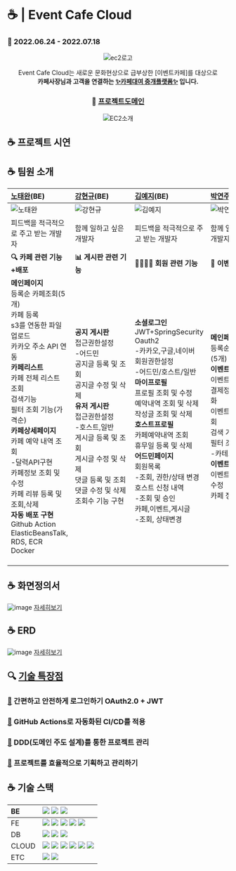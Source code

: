 # ☕ | Event Cafe Cloud 
### 📆 2022.06.24 - 2022.07.18

<div align="center">

![ec2로고](https://user-images.githubusercontent.com/93200574/179350974-ceb0af83-f6e7-4227-bf2a-e79d951539fe.png)

Event Cafe Cloud는 새로운 문화현상으로 급부상한 [이벤트카페]를 대상으로  
**카페사장님과 고객을 연결하는 <U>✨카페대여 중개플랫폼✨</U> 입니다.**
### 🔗 [프로젝트도메인](http://eventcafecloudsparta-env.eba-xh8detzp.ap-northeast-2.elasticbeanstalk.com/)

![EC2소개](https://user-images.githubusercontent.com/93200574/179353228-2d739644-d50c-4ab4-9269-13834e449e5e.jpg)
</div>

## ☕ 프로젝트 시연


## ☕ 팀원 소개
| [노태완](https://github.com/teawan-Noh)(BE)   | [강현규](https://github.com/aichyu312)(BE)  | [김예지](https://github.com/nnakki)(BE)   | [박연주](https://github.com/yeonjue-2)(BE)  |
| :-------------------------------------------- | :---------------------------------------- | :---------------------------------------------- | :------------------------------------------- |
|![노태완](https://user-images.githubusercontent.com/93200574/179357012-3c547292-b39c-48a2-9d41-1f4fd95b5873.png)|![강현규](https://user-images.githubusercontent.com/93200574/179357021-3cf4fbce-114e-4a53-8004-f803ae778362.png)|![김예지](https://user-images.githubusercontent.com/93200574/179356934-847ba189-a24f-47cd-beb0-4412a29cafcf.png)|![박연주](https://user-images.githubusercontent.com/93200574/179352676-ba9d8635-63e1-41f9-98f5-24207dbd5ed4.png)|
|    피드백을 적극적으로 주고 받는 개발자    |         함께 일하고 싶은 개발자          |   피드백을 적극적으로 주고 받는 개발자   |   함께 일하고 싶은 개발자     |
| **🔍 카페 관련 기능+배포** |**📊 게시판 관련 기능** |**👨‍👩‍👧‍👦 회원 관련 기능** |**📝 이벤트 관련 기능**|
| **메인페이지**<br />등록순 카페조회(5개) <br />카페 등록<br />s3를 연동한 파일업로드<br />카카오 주소 API 연동 <br /> **카페리스트**<br />카페 전체 리스트 조회 <br />검색기능 <br />필터 조회 기능(가격순) <br />**카페상세페이지** <br />카페 예약 내역 조회<br />-달력API구현 <br />카페정보 조회 및 수정 <br />카페 리뷰 등록 및 조회,삭제 <br /> **자동 배포 구현** <br />Github Action <br />ElasticBeansTalk, RDS, ECR <br />Docker &nbsp;&nbsp;&nbsp;&nbsp;&nbsp;&nbsp;&nbsp;&nbsp;&nbsp;&nbsp;&nbsp;&nbsp;&nbsp;&nbsp;&nbsp;&nbsp;&nbsp;&nbsp;&nbsp;&nbsp;&nbsp;&nbsp;&nbsp;&nbsp;&nbsp;&nbsp;&nbsp;&nbsp;|  **공지 게시판** <br />접근권한설정<br />-어드민 <br />공지글 등록 및 조회  <br />공지글 수정 및 삭제 <br />**유저 게시판**<br />접근권한설정<br />-호스트,일반 <br />게시글 등록 및 조회 <br />게시글 수정 및 삭제 <br />댓글 등록 및 조회 <br />댓글 수정 및 삭제 <br />조회수 기능 구현 &nbsp;&nbsp;&nbsp;&nbsp;&nbsp;&nbsp;&nbsp;&nbsp;&nbsp;&nbsp;&nbsp;&nbsp;&nbsp;&nbsp;&nbsp;&nbsp;&nbsp;&nbsp;&nbsp;&nbsp;&nbsp;&nbsp;&nbsp;&nbsp;&nbsp;&nbsp;&nbsp;&nbsp; | **소셜로그인**<br />JWT+SpringSecurity <br />Oauth2<br />-카카오,구글,네이버<br />회원권한설정<br />-어드민/호스트/일반 <br />**마이프로필**<br />프로필 조회 및 수정<br />예약내역 조회 및 삭제  <br />작성글 조회 및 삭제 <br />**호스트프로필**<br />카페예약내역 조회 <br />휴무일 등록 및 삭제<br />**어드민페이지**<br />회원목록<br />-조회, 권한/상태 변경 <br />호스트 신청 내역<br />-조회 및 승인<br />카페,이벤트,게시글 <br />-조회, 상태변경 | **메인페이지**<br />등록순 이벤트 조회(5개) <br /> **이벤트리스트** <br />이벤트 등록 <br />결제정보 계산 자동화<br />이벤트 전체목록 조회 <br />검색 기능 <br />필터 조회 기능<br />-카테고리별 <br />**이벤트 상세 페이지** <br />이벤트정보 조회 및 수정 <br />카페 정보 조회 &nbsp;&nbsp;&nbsp;&nbsp;&nbsp;&nbsp;&nbsp;&nbsp;&nbsp;&nbsp;&nbsp;&nbsp;&nbsp;&nbsp;&nbsp;&nbsp;&nbsp;&nbsp;&nbsp;&nbsp;&nbsp;&nbsp;&nbsp;&nbsp;&nbsp;&nbsp;&nbsp;&nbsp;&nbsp;&nbsp;  |

## ☕ 화면정의서
![image](https://user-images.githubusercontent.com/93200574/179356485-d94978a4-7e52-41fe-9878-6f1f28a2f05e.png)
[자세히보기](https://www.figma.com/file/T4AmUoxiHMfsUwEQywFTWv/EventCloudCafe?node-id=0%3A1)

## ☕ ERD
![image](https://user-images.githubusercontent.com/93200574/179356385-c2c7af84-4232-434c-a316-d19acff65a1d.png)
[자세히보기](https://www.erdcloud.com/d/Lz8Xb2MtTkP9b3xxD)


## 🔍 [기술 특장점](https://www.notion.so/db3fac16c9d34cc4813faf4b462bca15?v=81092053b3024bc6a21eb43b6102bad0)

### [🔗]() 간편하고 안전하게 로그인하기  OAuth2.0 + JWT

### [🔗]() GitHub Actions로 자동화된 CI/CD를  적용

### [🔗]() DDD(도메인 주도 설계)를 통한 프로젝트 관리

### [🔗]() 프로젝트를 효율적으로 기획하고 관리하기


## ☕ 기술 스택
  | BE | <img src="https://img.shields.io/badge/java-007396?style=for-the-badge&logo=java&logoColor=white"> <img src="https://img.shields.io/badge/springboot-6DB33F?style=for-the-badge&logo=springboot&logoColor=white"> <img src="https://img.shields.io/badge/gradle-02303A?style=for-the-badge&logo=gradle&logoColor=white"> |
  | :--- | :---- |
  | FE | <img src="https://img.shields.io/badge/javascript-F7DF1E?style=for-the-badge&logo=javascript&logoColor=black"> <img src="https://img.shields.io/badge/jquery-0769AD?style=for-the-badge&logo=jquery&logoColor=white"> <img src="https://img.shields.io/badge/html5-E34F26?style=for-the-badge&logo=html5&logoColor=white"> <img src="https://img.shields.io/badge/css-1572B6?style=for-the-badge&logo=css3&logoColor=white"> <img src="https://img.shields.io/badge/bootstrap-7952B3?style=for-the-badge&logo=bootstrap&logoColor=white"> |
  | DB | <img src="https://img.shields.io/badge/mysql-4479A1?style=for-the-badge&logo=mysql&logoColor=white"> <img src="https://img.shields.io/badge/SpringDataJPA-7A1FA2?style=for-the-badge&logo=java&logoColor=white"> <img src="https://img.shields.io/badge/QueryDSL-FF4747?style=for-the-badge&logo=java&logoColor=white"> |
  | CLOUD | <img src="https://img.shields.io/badge/Amazon AWS-232F32?style=for-the-badge&logo=Amazon%20AWS&logoColor=white"/> <img src="https://img.shields.io/badge/Amazon S3-569A31?style=for-the-badge&logo=Amazon%20S3&logoColor=white"/> <img src="https://img.shields.io/badge/Docker-2496ED?style=for-the-badge&logo=Docker&logoColor=white"/> <img src="https://img.shields.io/badge/Amazon EC2-FF9900?style=for-the-badge&logo=Amazon%20EC2&logoColor=white"/> <img src="https://img.shields.io/badge/Amazon RDS-527FFF?style=for-the-badge&logo=Amazon%20RDS&logoColor=white"/> <img src="https://img.shields.io/badge/Amazon ECS-FF9900?style=for-the-badge&logo=Amazon%20ECS&logoColor=white"/>|
  | ETC | <img src="https://img.shields.io/badge/Git-F05032?style=for-the-badge&logo=Git&logoColor=white"/> <img src="https://img.shields.io/badge/Slack-4A154B?style=for-the-badge&logo=Slack&logoColor=white"/> |




